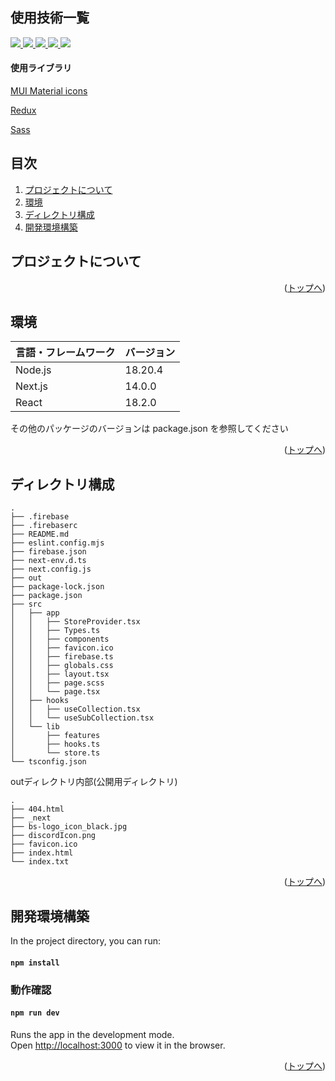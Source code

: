 <div id="top"></div>

## 使用技術一覧

<div style="display: inline">

  <!-- フロントエンドのフレームワーク一覧 -->
  <a href="https://nodejs.org/ja">
  <img src="https://img.shields.io/badge/-Node.js-000000.svg?logo=node.js&style=for-the-badge">
  </a>
  <a href="https://nextjs.org/">
  <img src="https://img.shields.io/badge/-Next.js-blue.svg?logo=next.js&style=for-the-badge">
  </a>
  <!-- フロントエンドの言語 -->
  <a href="http://ja.react.dev/">
  <img src="https://img.shields.io/badge/-React-23272f.svg?logo=react&style=for-the-badge">
  </a>
  <a href="https://www.typescriptlang.org/">
  <img src="https://img.shields.io/badge/-Typescript-FFF.svg?logo=typescript&style=for-the-badge">
  </a>
  
  <!-- ミドルウェア -->
  <a href="https://firebase.google.com/?hl=ja">
  <img src="https://img.shields.io/badge/-Firebase-FFCA28.svg?logo=firebase&style=for-the-badge">
  </a>

</div>

#### 使用ライブラリ
<div>
  <!-- 使用ライブラリ -->
  <p><a href="https://mui.com/material-ui/material-icons/">MUI Material icons</a></p>
  <p><a href="https://redux.js.org/">Redux</a></p>
  <p><a href="https://sass-lang.com/">Sass</a></p>
  
</div>


## 目次

1. [プロジェクトについて](#プロジェクトについて)
2. [環境](#環境)
3. [ディレクトリ構成](#ディレクトリ構成)
4. [開発環境構築](#開発環境構築)


<!-- プロジェクトの概要を記載 -->

## プロジェクトについて


<p align="right">(<a href="#top">トップへ</a>)</p>



<!-- プロジェクトの環境を記載 -->

## 環境

<!-- 言語、フレームワーク、ミドルウェア、インフラの一覧とバージョンを記載 -->

| 言語・フレームワーク  | バージョン |
| --------------------- | ---------- |
| Node.js               | 18.20.4    |
| Next.js               | 14.0.0    |
| React                 | 18.2.0     |

その他のパッケージのバージョンは package.json を参照してください

<p align="right">(<a href="#top">トップへ</a>)</p>


## ディレクトリ構成

```
.
├── .firebase
├── .firebaserc
├── README.md
├── eslint.config.mjs
├── firebase.json
├── next-env.d.ts
├── next.config.js
├── out
├── package-lock.json
├── package.json
├── src
│   ├── app
│   │   ├── StoreProvider.tsx
│   │   ├── Types.ts
│   │   ├── components
│   │   ├── favicon.ico
│   │   ├── firebase.ts
│   │   ├── globals.css
│   │   ├── layout.tsx
│   │   ├── page.scss
│   │   └── page.tsx
│   ├── hooks
│   │   ├── useCollection.tsx
│   │   └── useSubCollection.tsx
│   └── lib
│       ├── features
│       ├── hooks.ts
│       └── store.ts
└── tsconfig.json
```

outディレクトリ内部(公開用ディレクトリ)
```
.
├── 404.html
├── _next
├── bs-logo_icon_black.jpg
├── discordIcon.png
├── favicon.ico
├── index.html
└── index.txt
```

<p align="right">(<a href="#top">トップへ</a>)</p>


## 開発環境構築

In the project directory, you can run:

#### `npm install`

### 動作確認

#### `npm run dev`

Runs the app in the development mode.\
Open [http://localhost:3000](http://localhost:3000) to view it in the browser.

<p align="right">(<a href="#top">トップへ</a>)</p>

